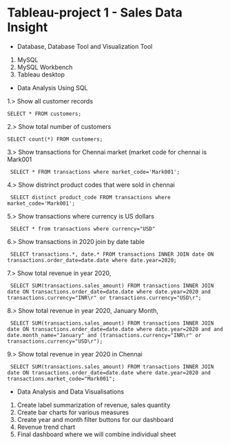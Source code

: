 # Tableau-project 1 - Sales Data Insight
* Database, Database Tool and Visualization Tool
 1. MySQL
 2. MySQL Workbench
 3. Tableau desktop
 
* Data Analysis Using SQL

1.>  Show all customer records

    SELECT * FROM customers;

2.> Show total number of customers

    SELECT count(*) FROM customers;

3.>  Show transactions for Chennai market (market code for chennai is Mark001

     SELECT * FROM transactions where market_code='Mark001';

4.>  Show distrinct product codes that were sold in chennai

     SELECT distinct product_code FROM transactions where market_code='Mark001';

5.>  Show transactions where currency is US dollars

     SELECT * from transactions where currency="USD"

6.>  Show transactions in 2020 join by date table

     SELECT transactions.*, date.* FROM transactions INNER JOIN date ON transactions.order_date=date.date where date.year=2020;

7.>  Show total revenue in year 2020,

     SELECT SUM(transactions.sales_amount) FROM transactions INNER JOIN date ON transactions.order_date=date.date where date.year=2020 and  transactions.currency="INR\r" or transactions.currency="USD\r";

8.>  Show total revenue in year 2020, January Month,

     SELECT SUM(transactions.sales_amount) FROM transactions INNER JOIN date ON transactions.order_date=date.date where date.year=2020 and and  date.month_name="January" and (transactions.currency="INR\r" or transactions.currency="USD\r");

9.>  Show total revenue in year 2020 in Chennai

     SELECT SUM(transactions.sales_amount) FROM transactions INNER JOIN date ON transactions.order_date=date.date where date.year=2020 and   transactions.market_code="Mark001";
 
* Data Analysis and Data Visualisations
 1. Create label summarization of revenue, sales quantity
 2.  Create bar charts for various measures
 3. Create year and month filter buttons for our dashboard
 4. Revenue trend chart
 5. Final dashboard where we will combine individual sheet
